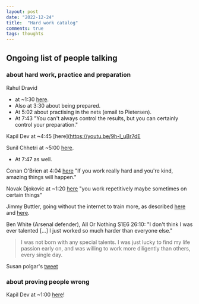 ```yaml
---
layout: post
date: "2022-12-24"
title:  "Hard work catalog"
comments: true
tags: thoughts
---
```


## Ongoing list of people talking

### about hard work, practice and preparation

Rahul Dravid
- at ~1:30 [here](https://youtu.be/mN1M0zs3YAk?t=90).
- Also at 3:30 about being prepared.
- At 5:02 about practising in the nets (email to Pietersen).
- At 7:43 "You can't always control the results, but you can certainly control your preparation."

Kapil Dev at ~4:45 [here](https://youtu.be/9h-l_uBr7dE

Sunil Chhetri at ~5:00 [here](https://youtu.be/sBj_JQWTqw8?t=300).
- At 7:47 as well.

Conan O'Brien at 4:04 [here](https://youtu.be/AcF1OoWqXBc?t=244) "If you work really hard and you're kind, amazing things will happen."

Novak Djokovic at ~1:20 [here](https://youtu.be/L-HSSU0rvRo?t=79) "you work repetitively maybe sometimes on certain things"

Jimmy Buttler, going without the internet to train more, as described [here](https://www.businessinsider.com/jimmy-butler-went-all-summer-without-cable-and-internet-to-train-more-2014-11) and [here](https://www.nba.com/bulls/features/jimmy-butler-story).

Ben White (Arsenal defender), All Or Nothing S1E6 26:10: "I don't think I was ever talented [...] I just worked so much harder than everyone else."

> I was not born with any special talents. I was just lucky to find my life passion early on, and was willing to work more diligently than others, every single day.

Susan polgar's [tweet](https://twitter.com/SusanPolgar/status/1488879383934738439) 

### about proving people wrong

Kapil Dev at ~1:00 [here](https://youtu.be/9h-l_uBr7dE?t=53)!
